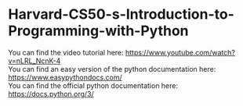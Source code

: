 ﻿# Harvard-CS50-s-Introduction-to-Programming-with-Python
You can find the video tutorial here: https://www.youtube.com/watch?v=nLRL_NcnK-4 <br />
You can find an easy version of the python documentation here: https://www.easypythondocs.com/ <br />
You can find the official python documentation here: https://docs.python.org/3/
